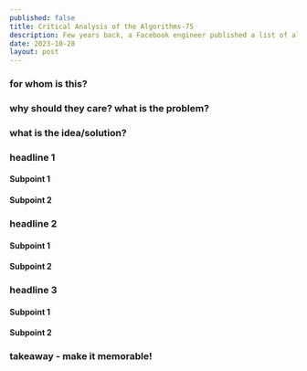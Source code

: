 ```yaml
---
published: false
title: Critical Analysis of the Algorithms-75
description: Few years back, a Facebook engineer published a list of algorithms that have become a cherished resource to prepare for algorithms round. I completed this set to understand if it really does cover fundamentals.
date: 2023-10-28
layout: post
---
```


### for whom is this?

### why should they care? what is the problem?

### what is the idea/solution?

### headline 1

#### Subpoint 1

#### Subpoint 2

### headline 2

#### Subpoint 1

#### Subpoint 2

### headline 3

#### Subpoint 1

#### Subpoint 2

### takeaway - make it memorable!
